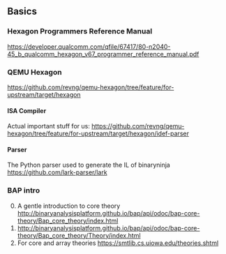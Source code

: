 ## Basics

### Hexagon Programmers Reference Manual
https://developer.qualcomm.com/qfile/67417/80-n2040-45_b_qualcomm_hexagon_v67_programmer_reference_manual.pdf

### QEMU Hexagon
https://github.com/revng/qemu-hexagon/tree/feature/for-upstream/target/hexagon

#### ISA Compiler
Actual important stuff for us: https://github.com/revng/qemu-hexagon/tree/feature/for-upstream/target/hexagon/idef-parser

#### Parser

The Python parser used to generate the IL of binaryninja https://github.com/lark-parser/lark

### BAP intro
0. A gentle introduction to core theory http://binaryanalysisplatform.github.io/bap/api/odoc/bap-core-theory/Bap_core_theory/index.html
1. http://binaryanalysisplatform.github.io/bap/api/odoc/bap-core-theory/Bap_core_theory/Theory/index.html
2. For core and array theories https://smtlib.cs.uiowa.edu/theories.shtml
